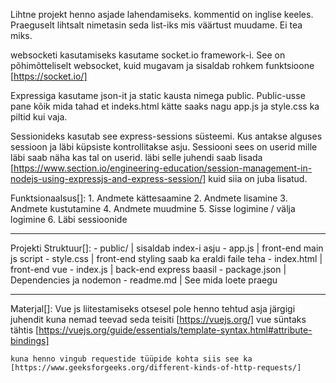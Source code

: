 Lihtne projekt henno asjade lahendamiseks. kommentid on inglise keeles.
Praeguselt lihtsalt nimetasin seda list-iks mis väärtust muudame. Ei tea miks.

websocketi kasutamiseks kasutame socket.io framework-i.
See on põhimõtteliselt websocket, kuid mugavam ja sisaldab rohkem funktsioone [https://socket.io/]

Expressiga kasutame json-it ja static kausta nimega public. Public-usse pane kõik mida tahad et indeks.html kätte saaks nagu app.js ja style.css ka piltid kui vaja.

Sessionideks kasutab see express-sessions süsteemi. Kus antakse alguses sessioon ja läbi küpsiste kontrollitakse asju. Sessiooni sees
on userid mille läbi saab näha kas tal on userid. läbi selle juhendi saab lisada [https://www.section.io/engineering-education/session-management-in-nodejs-using-expressjs-and-express-session/] kuid siia on juba lisatud.

Funktsionaalsus[]:
    1. Andmete kättesaamine
    2. Andmete lisamine
    3. Andmete kustutamine
    4. Andmete muudmine
    5. Sisse logimine / välja logimine
    6. Läbi sessioonide
____________________________

Projekti Struktuur[]:
    - public/                   | sisaldab index-i asju
        - app.js                | front-end main js script
        - style.css             | front-end styling saab ka eraldi faile teha
    - index.html                | front-end  vue
    - index.js                  | back-end  express baasil
    - package.json              | Dependencies ja nodemon
    - readme.md                 | See mida loete praegu
____________________________

Materjal[]:
    Vue js liitestamiseks
    otsesel pole henno tehtud asja järgigi juhendit kuna nemad teevad seda teisiti [https://vuejs.org/]
    vue süntaks tähtis [https://vuejs.org/guide/essentials/template-syntax.html#attribute-bindings]

    kuna henno vingub requestide tüüpide kohta siis see ka [https://www.geeksforgeeks.org/different-kinds-of-http-requests/]